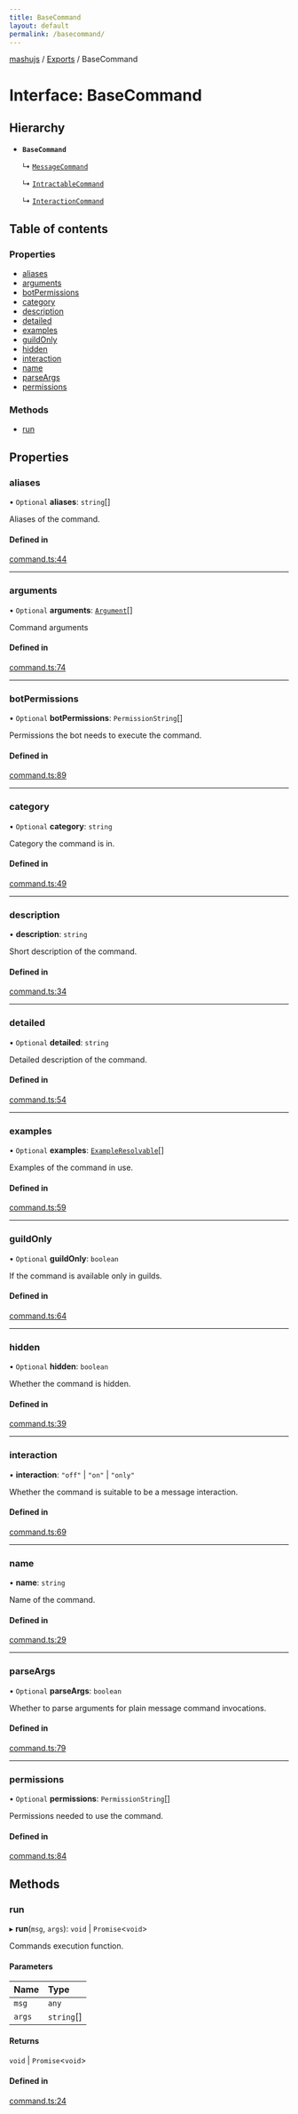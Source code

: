 ```yaml
---
title: BaseCommand
layout: default
permalink: /basecommand/
---
```

[mashujs](/) / [Exports](/modules/) / BaseCommand

# Interface: BaseCommand

## Hierarchy

- **`BaseCommand`**

  ↳ [`MessageCommand`](/MessageCommand/)

  ↳ [`IntractableCommand`](/IntractableCommand/)

  ↳ [`InteractionCommand`](/InteractionCommand/)

## Table of contents

### Properties

- [aliases](/BaseCommand/#aliases)
- [arguments](/BaseCommand/#arguments)
- [botPermissions](/BaseCommand/#botpermissions)
- [category](/BaseCommand/#category)
- [description](/BaseCommand/#description)
- [detailed](/BaseCommand/#detailed)
- [examples](/BaseCommand/#examples)
- [guildOnly](/BaseCommand/#guildonly)
- [hidden](/BaseCommand/#hidden)
- [interaction](/BaseCommand/#interaction)
- [name](/BaseCommand/#name)
- [parseArgs](/BaseCommand/#parseargs)
- [permissions](/BaseCommand/#permissions)

### Methods

- [run](/BaseCommand/#run)

## Properties

### aliases

• `Optional` **aliases**: `string`[]

Aliases of the command.

#### Defined in

[command.ts:44](https://github.com/EpokTarren/mashu/blob/14d28f7/src/command.ts#L44)

___

### arguments

• `Optional` **arguments**: [`Argument`](/Argument/)[]

Command arguments

#### Defined in

[command.ts:74](https://github.com/EpokTarren/mashu/blob/14d28f7/src/command.ts#L74)

___

### botPermissions

• `Optional` **botPermissions**: `PermissionString`[]

Permissions the bot needs to execute the command.

#### Defined in

[command.ts:89](https://github.com/EpokTarren/mashu/blob/14d28f7/src/command.ts#L89)

___

### category

• `Optional` **category**: `string`

Category the command is in.

#### Defined in

[command.ts:49](https://github.com/EpokTarren/mashu/blob/14d28f7/src/command.ts#L49)

___

### description

• **description**: `string`

Short description of the command.

#### Defined in

[command.ts:34](https://github.com/EpokTarren/mashu/blob/14d28f7/src/command.ts#L34)

___

### detailed

• `Optional` **detailed**: `string`

Detailed description of the command.

#### Defined in

[command.ts:54](https://github.com/EpokTarren/mashu/blob/14d28f7/src/command.ts#L54)

___

### examples

• `Optional` **examples**: [`ExampleResolvable`](/modules/#exampleresolvable)[]

Examples of the command in use.

#### Defined in

[command.ts:59](https://github.com/EpokTarren/mashu/blob/14d28f7/src/command.ts#L59)

___

### guildOnly

• `Optional` **guildOnly**: `boolean`

If the command is available only in guilds.

#### Defined in

[command.ts:64](https://github.com/EpokTarren/mashu/blob/14d28f7/src/command.ts#L64)

___

### hidden

• `Optional` **hidden**: `boolean`

Whether the command is hidden.

#### Defined in

[command.ts:39](https://github.com/EpokTarren/mashu/blob/14d28f7/src/command.ts#L39)

___

### interaction

• **interaction**: ``"off"`` \| ``"on"`` \| ``"only"``

Whether the command is suitable to be a message interaction.

#### Defined in

[command.ts:69](https://github.com/EpokTarren/mashu/blob/14d28f7/src/command.ts#L69)

___

### name

• **name**: `string`

Name of the command.

#### Defined in

[command.ts:29](https://github.com/EpokTarren/mashu/blob/14d28f7/src/command.ts#L29)

___

### parseArgs

• `Optional` **parseArgs**: `boolean`

Whether to parse arguments for plain message command invocations.

#### Defined in

[command.ts:79](https://github.com/EpokTarren/mashu/blob/14d28f7/src/command.ts#L79)

___

### permissions

• `Optional` **permissions**: `PermissionString`[]

Permissions needed to use the command.

#### Defined in

[command.ts:84](https://github.com/EpokTarren/mashu/blob/14d28f7/src/command.ts#L84)

## Methods

### run

▸ **run**(`msg`, `args`): `void` \| `Promise`<`void`\>

Commands execution function.

#### Parameters

| Name | Type |
| :------ | :------ |
| `msg` | `any` |
| `args` | `string`[] |

#### Returns

`void` \| `Promise`<`void`\>

#### Defined in

[command.ts:24](https://github.com/EpokTarren/mashu/blob/14d28f7/src/command.ts#L24)

